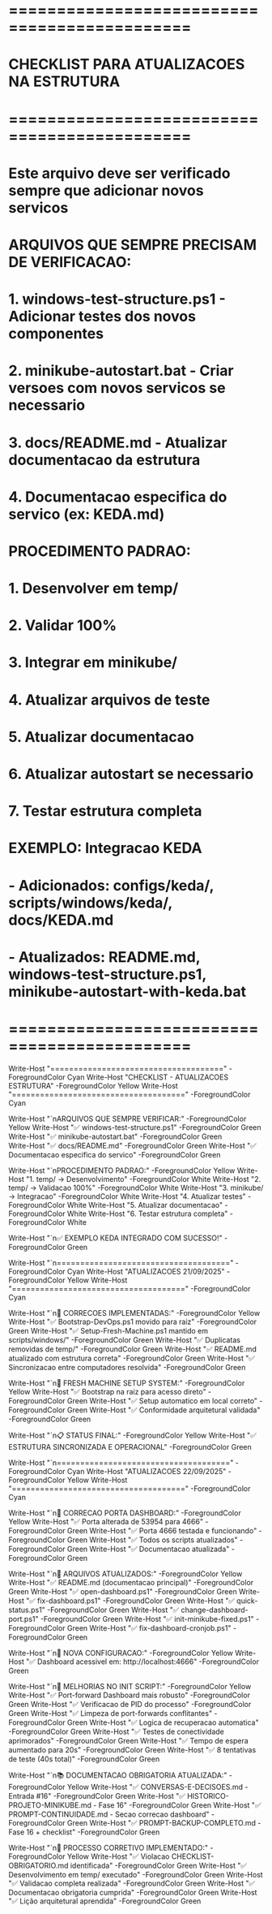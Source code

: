 # =============================================
# CHECKLIST PARA ATUALIZACOES NA ESTRUTURA
# =============================================
# Este arquivo deve ser verificado sempre que adicionar novos servicos
#
# ARQUIVOS QUE SEMPRE PRECISAM DE VERIFICACAO:
# 1. windows-test-structure.ps1 - Adicionar testes dos novos componentes
# 2. minikube-autostart.bat - Criar versoes com novos servicos se necessario
# 3. docs/README.md - Atualizar documentacao da estrutura
# 4. Documentacao especifica do servico (ex: KEDA.md)
#
# PROCEDIMENTO PADRAO:
# 1. Desenvolver em temp/
# 2. Validar 100%
# 3. Integrar em minikube/
# 4. Atualizar arquivos de teste
# 5. Atualizar documentacao
# 6. Atualizar autostart se necessario
# 7. Testar estrutura completa
#
# EXEMPLO: Integracao KEDA
# - Adicionados: configs/keda/, scripts/windows/keda/, docs/KEDA.md
# - Atualizados: README.md, windows-test-structure.ps1, minikube-autostart-with-keda.bat
# =============================================

Write-Host "=====================================" -ForegroundColor Cyan
Write-Host "CHECKLIST - ATUALIZACOES ESTRUTURA" -ForegroundColor Yellow
Write-Host "=====================================" -ForegroundColor Cyan

Write-Host "`nARQUIVOS QUE SEMPRE VERIFICAR:" -ForegroundColor Yellow
Write-Host "✅ windows-test-structure.ps1" -ForegroundColor Green
Write-Host "✅ minikube-autostart.bat" -ForegroundColor Green  
Write-Host "✅ docs/README.md" -ForegroundColor Green
Write-Host "✅ Documentacao especifica do servico" -ForegroundColor Green

Write-Host "`nPROCEDIMENTO PADRAO:" -ForegroundColor Yellow
Write-Host "1. temp/ → Desenvolvimento" -ForegroundColor White
Write-Host "2. temp/ → Validacao 100%" -ForegroundColor White
Write-Host "3. minikube/ → Integracao" -ForegroundColor White
Write-Host "4. Atualizar testes" -ForegroundColor White
Write-Host "5. Atualizar documentacao" -ForegroundColor White
Write-Host "6. Testar estrutura completa" -ForegroundColor White

Write-Host "`n✅ EXEMPLO KEDA INTEGRADO COM SUCESSO!" -ForegroundColor Green

Write-Host "`n=====================================" -ForegroundColor Cyan
Write-Host "ATUALIZACOES 21/09/2025" -ForegroundColor Yellow
Write-Host "=====================================" -ForegroundColor Cyan

Write-Host "`n🔧 CORRECOES IMPLEMENTADAS:" -ForegroundColor Yellow
Write-Host "✅ Bootstrap-DevOps.ps1 movido para raiz" -ForegroundColor Green
Write-Host "✅ Setup-Fresh-Machine.ps1 mantido em scripts/windows/" -ForegroundColor Green
Write-Host "✅ Duplicatas removidas de temp/" -ForegroundColor Green
Write-Host "✅ README.md atualizado com estrutura correta" -ForegroundColor Green
Write-Host "✅ Sincronizacao entre computadores resolvida" -ForegroundColor Green

Write-Host "`n🎯 FRESH MACHINE SETUP SYSTEM:" -ForegroundColor Yellow
Write-Host "✅ Bootstrap na raiz para acesso direto" -ForegroundColor Green
Write-Host "✅ Setup automatico em local correto" -ForegroundColor Green
Write-Host "✅ Conformidade arquitetural validada" -ForegroundColor Green

Write-Host "`n📋 STATUS FINAL:" -ForegroundColor Yellow
Write-Host "✅ ESTRUTURA SINCRONIZADA E OPERACIONAL" -ForegroundColor Green

Write-Host "`n=====================================" -ForegroundColor Cyan
Write-Host "ATUALIZACOES 22/09/2025" -ForegroundColor Yellow
Write-Host "=====================================" -ForegroundColor Cyan

Write-Host "`n🔧 CORRECAO PORTA DASHBOARD:" -ForegroundColor Yellow
Write-Host "✅ Porta alterada de 53954 para 4666" -ForegroundColor Green
Write-Host "✅ Porta 4666 testada e funcionando" -ForegroundColor Green
Write-Host "✅ Todos os scripts atualizados" -ForegroundColor Green
Write-Host "✅ Documentacao atualizada" -ForegroundColor Green

Write-Host "`n📝 ARQUIVOS ATUALIZADOS:" -ForegroundColor Yellow
Write-Host "✅ README.md (documentacao principal)" -ForegroundColor Green
Write-Host "✅ open-dashboard.ps1" -ForegroundColor Green
Write-Host "✅ fix-dashboard.ps1" -ForegroundColor Green
Write-Host "✅ quick-status.ps1" -ForegroundColor Green
Write-Host "✅ change-dashboard-port.ps1" -ForegroundColor Green
Write-Host "✅ init-minikube-fixed.ps1" -ForegroundColor Green
Write-Host "✅ fix-dashboard-cronjob.ps1" -ForegroundColor Green

Write-Host "`n🎯 NOVA CONFIGURACAO:" -ForegroundColor Yellow
Write-Host "✅ Dashboard acessivel em: http://localhost:4666" -ForegroundColor Green

Write-Host "`n🔧 MELHORIAS NO INIT SCRIPT:" -ForegroundColor Yellow
Write-Host "✅ Port-forward Dashboard mais robusto" -ForegroundColor Green
Write-Host "✅ Verificacao de PID do processo" -ForegroundColor Green
Write-Host "✅ Limpeza de port-forwards conflitantes" -ForegroundColor Green
Write-Host "✅ Logica de recuperacao automatica" -ForegroundColor Green
Write-Host "✅ Testes de conectividade aprimorados" -ForegroundColor Green
Write-Host "✅ Tempo de espera aumentado para 20s" -ForegroundColor Green
Write-Host "✅ 8 tentativas de teste (40s total)" -ForegroundColor Green

Write-Host "`n📚 DOCUMENTACAO OBRIGATORIA ATUALIZADA:" -ForegroundColor Yellow
Write-Host "✅ CONVERSAS-E-DECISOES.md - Entrada #16" -ForegroundColor Green
Write-Host "✅ HISTORICO-PROJETO-MINIKUBE.md - Fase 16" -ForegroundColor Green
Write-Host "✅ PROMPT-CONTINUIDADE.md - Secao correcao dashboard" -ForegroundColor Green
Write-Host "✅ PROMPT-BACKUP-COMPLETO.md - Fase 16 + checklist" -ForegroundColor Green

Write-Host "`n🚨 PROCESSO CORRETIVO IMPLEMENTADO:" -ForegroundColor Yellow
Write-Host "✅ Violacao CHECKLIST-OBRIGATORIO.md identificada" -ForegroundColor Green
Write-Host "✅ Desenvolvimento em temp/ executado" -ForegroundColor Green
Write-Host "✅ Validacao completa realizada" -ForegroundColor Green
Write-Host "✅ Documentacao obrigatoria cumprida" -ForegroundColor Green
Write-Host "✅ Lição arquitetural aprendida" -ForegroundColor Green